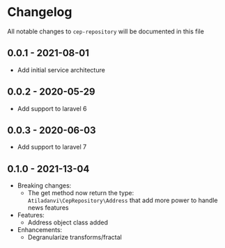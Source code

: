 # Changelog

All notable changes to `cep-repository` will be documented in this file

## 0.0.1 - 2021-08-01

- Add initial service architecture

## 0.0.2 - 2020-05-29

- Add support to laravel 6

## 0.0.3 - 2020-06-03

- Add support to laravel 7

## 0.1.0 - 2021-13-04

- Breaking changes:
  * The get method now return the type:
    `Atiladanvi\CepRepository\Address`
    that add more power to handle news features
- Features:
   * Address object class added
- Enhancements:
   * Degranularize transforms/fractal
